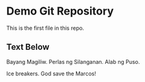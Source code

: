 # Demo Git Repository

This is the first file in this repo.

## Text Below

Bayang Magiliw. Perlas ng Silanganan. Alab ng Puso.

Ice breakers. God save the Marcos!
